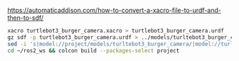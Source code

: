 https://automaticaddison.com/how-to-convert-a-xacro-file-to-urdf-and-then-to-sdf/

```bash
xacro turtlebot3_burger_camera.xacro > turtlebot3_burger_camera.urdf
gz sdf -p turtlebot3_burger_camera.urdf > ../models/turltebot3_burger_camera/turtlebot3_burger_camera.sdf
sed -i 's|model://project/models/turltebot3_burger_camera/|model://turltebot3_burger_camera/|g' ../models/turltebot3_burger_camera/turtlebot3_burger_camera.sdf
cd ~/ros2_ws && colcon build --packages-select project
```
